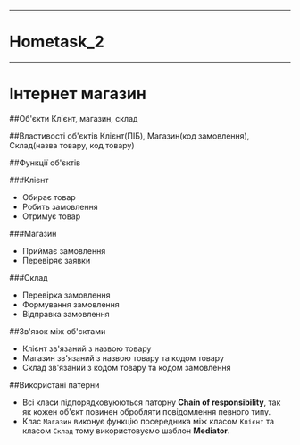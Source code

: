 ﻿---

# Hometask_2

---

# Інтернет магазин

##Об'єкти
  Клієнт, магазин, склад

##Властивості об'єктів
  Клієнт(ПІБ),
  Магазин(код замовлення),
  Склад(назва товару, код товару)

##Функції об'єктів

###Клієнт
* Обирає товар
* Робить замовлення
* Отримує товар

###Магазин
* Приймає замовлення
* Перевіряє заявки

###Склад
* Перевірка замовлення
* Формування замовлення
* Відправка замовлення

##Зв'язок між об'єктами
* Клієнт зв'язаний з назвою товару
* Магазин зв'язаний з назвою товару та кодом товару 
* Склад зв'язаний з кодом товару та кодом замовлення

##Використані патерни
* Всі класи підпорядковуюються паторну **Chain of responsibility**, так як кожен об'єкт повинен обробляти повідомлення певного типу.
* Клас `Магазин` виконує функцію посередника між класом `Клієнт` та класом `Склад` тому використовуємо шаблон **Mediator**.